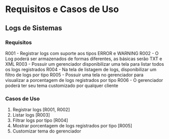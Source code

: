 # Requisitos e Casos de Uso

## Logs de Sistemas

### Requisitos

R001 - Registrar logs com suporte aos tipos ERROR e WARNING
R002 - O Log poderá ser armazenados de formas diferentes, as básicas serão TXT e XML
R003 - Possuir um gerenciador disponibilizar uma tela para listar todos os logs registrados
R004 - Na tela de listagem de logs, disponibilizar um filtro de logs por tipo
R005 - Possuir uma tela no gerenciador para visualizar a porcentagem de logs registrados por tipo
R006 - O gerenciador poderá ter seu tema customizado por qualquer cliente

### Casos de Uso

1. Registrar logs [R001, R002]
2. Listar logs [R003]
3. Filtrar logs por tipo [R004]
4. Mostrar porcentagem de logs registrados por tipo [R005]
5. Customizar tema do gerenciador